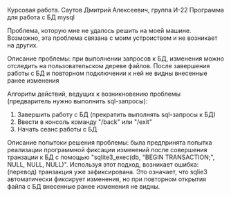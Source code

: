 Курсовая работа. Саутов Дмитрий Алексеевич, группа И-22
Программа для работа с БД mysql

Проблема, которую мне не удалось решить на моей машине. Возможно, эта проблема связана с моим устроиством и не возникает на других.

Описание проблемы: при выполнении запросов к БД, изменения можно отследить на пользовательском дереве файлов. 
После завершения работы с БД и повторном подключении к ней не видны внесенные ранее изменения

Алгоритм действий, ведущих к возникновению проблемы (предваритель нужно выполнить sql-запросы):
1. Завершить работу с БД (прекратить выполнять sql-запросы к БД)
2. Ввести в консоль команду "/back" или "/exit"
3. Начать сеанс работы с БД

Описание попытоки решения проблемы: была предпринята попытка реализации программной фиксации изменений после совершения транзации 
к БД с помощью "sqlite3_exec(db, "BEGIN TRANSACTION;", NULL, NULL, NULL)". Используя этот подход, возникает ошибка: (перевод) транзакция уже зафиксирована. 
Это означает, что sqlie3 автоматически фиксирует изменения, но при повторном открытия файла с БД внесенные ранее изменения не видны.
